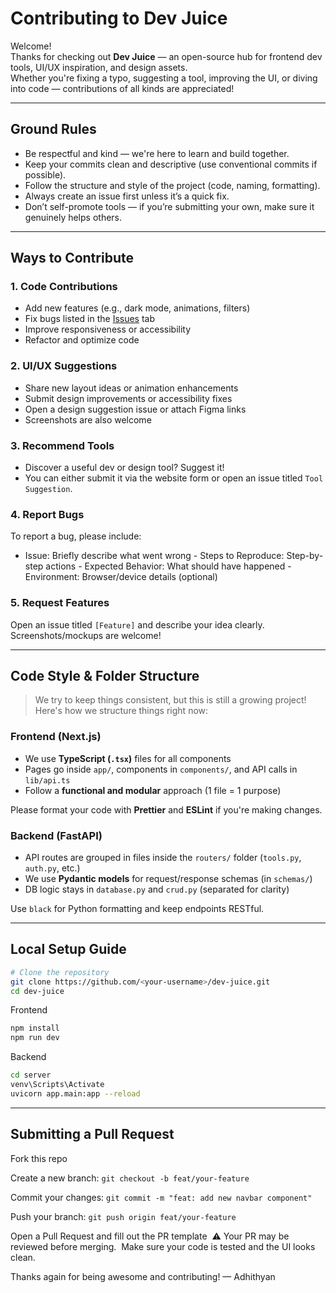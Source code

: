 # Contributing to Dev Juice

Welcome!   
Thanks for checking out **Dev Juice** — an open-source hub for frontend dev tools, UI/UX inspiration, and design assets.  
Whether you're fixing a typo, suggesting a tool, improving the UI, or diving into code — contributions of all kinds are appreciated!

---

##  Ground Rules

- Be respectful and kind — we're here to learn and build together.
- Keep your commits clean and descriptive (use conventional commits if possible).
- Follow the structure and style of the project (code, naming, formatting).
- Always create an issue first unless it’s a quick fix.
- Don’t self-promote tools — if you’re submitting your own, make sure it genuinely helps others.

---

##  Ways to Contribute

### 1.  Code Contributions

- Add new features (e.g., dark mode, animations, filters)
- Fix bugs listed in the [Issues](../../issues) tab
- Improve responsiveness or accessibility
- Refactor and optimize code

### 2.  UI/UX Suggestions

- Share new layout ideas or animation enhancements
- Submit design improvements or accessibility fixes
- Open a design suggestion issue or attach Figma links
- Screenshots are also welcome

### 3.  Recommend Tools

- Discover a useful dev or design tool? Suggest it!
- You can either submit it via the website form or open an issue titled `Tool Suggestion`.

### 4.  Report Bugs

To report a bug, please include:

- Issue: Briefly describe what went wrong - Steps to Reproduce: Step-by-step actions - Expected Behavior: What should have happened - Environment: Browser/device details (optional)

### 5.  Request Features

Open an issue titled `[Feature]` and describe your idea clearly. Screenshots/mockups are welcome!

---

##  Code Style & Folder Structure

> We try to keep things consistent, but this is still a growing project! Here's how we structure things right now:

###  Frontend (Next.js)
- We use **TypeScript (`.tsx`)** files for all components
- Pages go inside `app/`, components in `components/`, and API calls in `lib/api.ts`
- Follow a **functional and modular** approach (1 file = 1 purpose)

Please format your code with **Prettier** and **ESLint** if you're making changes.

###  Backend (FastAPI)
- API routes are grouped in files inside the `routers/` folder (`tools.py`, `auth.py`, etc.)
- We use **Pydantic models** for request/response schemas (in `schemas/`)
- DB logic stays in `database.py` and `crud.py` (separated for clarity)

Use `black` for Python formatting and keep endpoints RESTful.

---

##  Local Setup Guide

```bash
# Clone the repository
git clone https://github.com/<your-username>/dev-juice.git
cd dev-juice
```

Frontend
```bash
npm install
npm run dev
```

Backend
```bash
cd server
venv\Scripts\Activate
uvicorn app.main:app --reload
```
---

## Submitting a Pull Request

Fork this repo

Create a new branch: `git checkout -b feat/your-feature`

Commit your changes: `git commit -m "feat: add new navbar component"`

Push your branch: `git push origin feat/your-feature`

Open a Pull Request and fill out the PR template 
⚠️ Your PR may be reviewed before merging.  Make sure your code is tested and the UI looks clean.


Thanks again for being awesome and contributing! — Adhithyan

